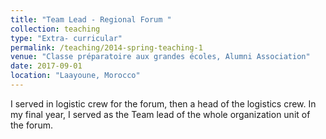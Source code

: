 ```yaml
---
title: "Team Lead - Regional Forum "
collection: teaching
type: "Extra- curricular"
permalink: /teaching/2014-spring-teaching-1
venue: "Classe préparatoire aux grandes écoles, Alumni Association"
date: 2017-09-01
location: "Laayoune, Morocco"
---
```


I served in logistic crew for the forum, then a head of the logistics crew. In my final year, I served as the Team lead of the whole organization unit of the forum.
